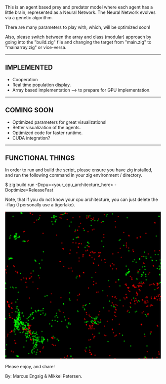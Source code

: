 This is an agent based prey and predator model where each agent has a little brain, represented as a Neural Network. The Neural Network evolves via a genetic algorithm.

There are many parameters to play with, which, will be optimized soon!

Also, please switch between the array and class (modular) approach by going into the "build.zig" file and changing the target from "main.zig" to "mainarray.zig" or vice-versa.

-------------------------------
IMPLEMENTED
-------------------------------
- Cooperation
- Real time population display.
- Array based implementation --> to prepare for GPU implementation.

-------------------------------
COMING SOON 
-------------------------------
- Optimized parameters for great visualizations!
- Better visualization of the agents.
- Optimized code for faster runtime.
- CUDA integration?


------------------------------
FUNCTIONAL THINGS
------------------------------
In order to run and build the script, please ensure you have zig installed, and run the following command in your zig environment / directory.

$ zig build run -Dcpu=<your_cpu_architecture_here> -Doptimize=ReleaseFast

Note, that if you do not know your cpu architecture, you can just delete the -flag (I personally use a tigerlake).

![Model](https://github.com/mengsig/PreyNPredators/blob/main/picture.png?raw=true)

Please enjoy, and share!

By: Marcus Engsig & Mikkel Petersen.
